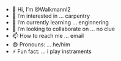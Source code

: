 - 👋 Hi, I’m @Walkmannl2
- 👀 I’m interested in ... carpentry
- 🌱 I’m currently learning ... enginnering
- 💞️ I’m looking to collaborate on ... no clue
- 📫 How to reach me ... email
- 😄 Pronouns: ... he/him
- ⚡ Fun fact: ... i play instraments

<!---
Walkmannl2/Walkmannl2 is a ✨ special ✨ repository because its `README.md` (this file) appears on your GitHub profile.
You can click the Preview link to take a look at your changes.
--->
